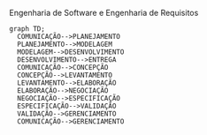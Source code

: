 Engenharia de Software e Engenharia de Requisitos
```mermaid
graph TD;
  COMUNICAÇÃO-->PLANEJAMENTO
  PLANEJAMENTO-->MODELAGEM
  MODELAGEM-->DESENVOLVIMENTO
  DESENVOLVIMENTO-->ENTREGA
  COMUNICAÇÃO-->CONCEPÇÃO
  CONCEPÇÃO-->LEVANTAMENTO
  LEVANTAMENTO-->ELABORAÇÃO
  ELABORAÇÃO-->NEGOCIAÇÃO
  NEGOCIAÇÃO-->ESPECIFICAÇÃO
  ESPECIFICAÇÃO-->VALIDAÇÃO
  VALIDAÇÃO-->GERENCIAMENTO
  COMUNICAÇÃO-->GERENCIAMENTO
```
